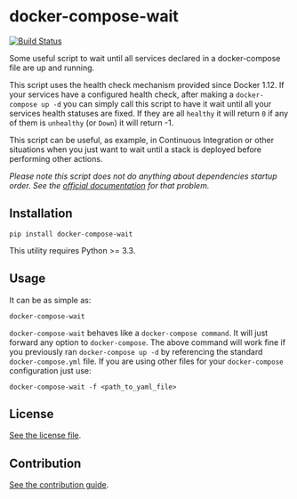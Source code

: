 
# docker-compose-wait

[![Build Status](https://travis-ci.org/nicolas-van/docker-compose-wait.svg?branch=master)](https://travis-ci.org/nicolas-van/docker-compose-wait)

Some useful script to wait until all services declared in a docker-compose file are up and running.

This script uses the health check mechanism provided since Docker 1.12. If your services have a configured health check, after making a `docker-compose up -d` you can simply call this script to have it wait until all your services health statuses are fixed. If they are all `healthy` it will return `0` if any of them is `unhealthy` (or `Down`) it will return -1.

This script can be useful, as example, in Continuous Integration or other situations when you just want to wait until a stack is deployed before performing other actions.

*Please note this script does not do anything about dependencies startup order. See the [official documentation](https://docs.docker.com/compose/startup-order/) for that problem.*

## Installation

```
pip install docker-compose-wait
```

This utility requires Python >= 3.3.

## Usage

It can be as simple as:

```
docker-compose-wait
```

`docker-compose-wait` behaves like a `docker-compose command`. It will just forward any option to `docker-compose`. The above command will work fine if you previously ran `docker-compose up -d` by referencing the standard `docker-compose.yml` file. If you are using other files for your `docker-compose` configuration just use:

```
docker-compose-wait -f <path_to_yaml_file>
```

## License

[See the license file](./LICENSE.md).

## Contribution

[See the contribution guide](./CONTRIBUTING.md).
